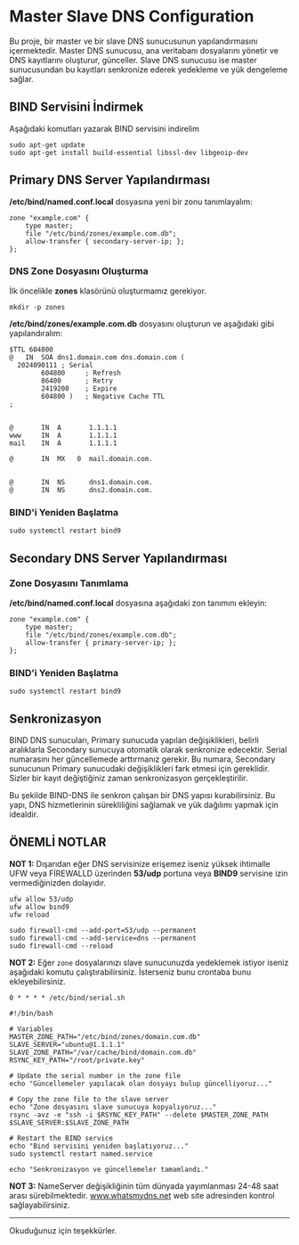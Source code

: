 # Master Slave DNS Configuration

Bu proje, bir master ve bir slave DNS sunucusunun yapılandırmasını içermektedir. Master DNS sunucusu, ana veritabanı dosyalarını yönetir ve DNS kayıtlarını oluşturur, günceller. Slave DNS sunucusu ise master sunucusundan bu kayıtları senkronize ederek yedekleme ve yük dengeleme sağlar.


## BIND Servisini İndirmek


Aşağıdaki komutları yazarak BIND servisini indirelim

```
sudo apt-get update
sudo apt-get install build-essential libssl-dev libgeoip-dev
```



## Primary DNS Server Yapılandırması

**/etc/bind/named.conf.local** dosyasına yeni bir zonu tanımlayalım:

```
zone "example.com" {
    type master;
    file "/etc/bind/zones/example.com.db";
    allow-transfer { secondary-server-ip; };
};
```

### DNS Zone Dosyasını Oluşturma

İlk öncelikle **zones** klasörünü oluşturmamız gerekiyor.

```
mkdir -p zones
```


**/etc/bind/zones/example.com.db** dosyasını oluşturun ve aşağıdaki gibi yapılandıralım:

```
$TTL 604800
@   IN  SOA dns1.domain.com dns.domain.com (
  2024090111 ; Serial
        604800     ; Refresh
        86400      ; Retry
        2419200    ; Expire
        604800 )   ; Negative Cache TTL
;


@       IN  A       1.1.1.1
www     IN  A       1.1.1.1
mail    IN  A       1.1.1.1

@       IN  MX   0  mail.domain.com.


@       IN  NS      dns1.domain.com.
@       IN  NS      dns2.domain.com.

```

### BIND'i Yeniden Başlatma

```
sudo systemctl restart bind9
```

## Secondary DNS Server Yapılandırması

### Zone Dosyasını Tanımlama


**/etc/bind/named.conf.local** dosyasına aşağıdaki zon tanımını ekleyin:

```
zone "example.com" {
    type master;
    file "/etc/bind/zones/example.com.db";
    allow-transfer { primary-server-ip; };
};
```

### BIND'i Yeniden Başlatma

```
sudo systemctl restart bind9
```


## Senkronizasyon

BIND DNS sunucuları, Primary sunucuda yapılan değişiklikleri, belirli aralıklarla Secondary sunucuya otomatik olarak senkronize edecektir. Serial numarasını her güncellemede arttırmanız gerekir. Bu numara, Secondary sunucunun Primary sunucudaki değişiklikleri fark etmesi için gereklidir. Sizler  bir kayıt değiştiğiniz zaman senkronizasyon gerçekleştirilir.

Bu şekilde BIND-DNS ile senkron çalışan bir DNS yapısı kurabilirsiniz. Bu yapı, DNS hizmetlerinin sürekliliğini sağlamak ve yük dağılımı yapmak için idealdir.


## ÖNEMLİ NOTLAR

**NOT 1:** Dışarıdan eğer DNS servisinize erişemez iseniz yüksek ihtimalle UFW veya FİREWALLD üzerinden **53/udp** portuna veya **BIND9** servisine izin vermediğinizden dolayıdır.

```
ufw allow 53/udp
ufw allow bınd9
ufw reload
```
```
sudo firewall-cmd --add-port=53/udp --permanent
sudo firewall-cmd --add-service=dns --permanent
sudo firewall-cmd --reload
```

**NOT 2:** Eğer `zone` dosyalarınızı slave sunucunuzda yedeklemek istiyor iseniz aşağıdaki komutu çalıştırabilirsiniz. İsterseniz bunu crontaba bunu ekleyebilirsiniz.

```
0 * * * * /etc/bind/serial.sh
```

```
#!/bin/bash

# Variables
MASTER_ZONE_PATH="/etc/bind/zones/domain.com.db"
SLAVE_SERVER="ubuntu@1.1.1.1"
SLAVE_ZONE_PATH="/var/cache/bind/domain.com.db"
RSYNC_KEY_PATH="/root/private.key"

# Update the serial number in the zone file
echo "Güncellemeler yapılacak olan dosyayı bulup güncelliyoruz..."

# Copy the zone file to the slave server
echo "Zone dosyasını slave sunucuya kopyalıyoruz..."
rsync -avz -e "ssh -i $RSYNC_KEY_PATH" --delete $MASTER_ZONE_PATH $SLAVE_SERVER:$SLAVE_ZONE_PATH

# Restart the BIND service
echo "Bind servisini yeniden başlatıyoruz..."
sudo systemctl restart named.service

echo "Senkronizasyon ve güncellemeler tamamlandı."
```


**NOT 3:** NameServer değişikliğinin tüm dünyada yayımlanması 24-48 saat arası sürebilmektedir. www.whatsmydns.net web site adresinden kontrol sağlayabilirsiniz.



----------------------------------------------------

Okuduğunuz için teşekkürler.





